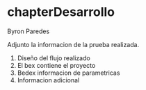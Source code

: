 # chapterDesarrollo
Byron Paredes

Adjunto la informacion de la prueba realizada.

1. Diseño del flujo realizado
2. El bex contiene el proyecto
3. Bedex informacion de parametricas
4. Informacion adicional
